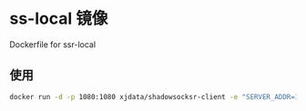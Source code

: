 # ss-local 镜像

Dockerfile for ssr-local 

## 使用

```sh
docker run -d -p 1080:1080 xjdata/shadowsocksr-client -e "SERVER_ADDR=1.1.1.1 ...... "
```
